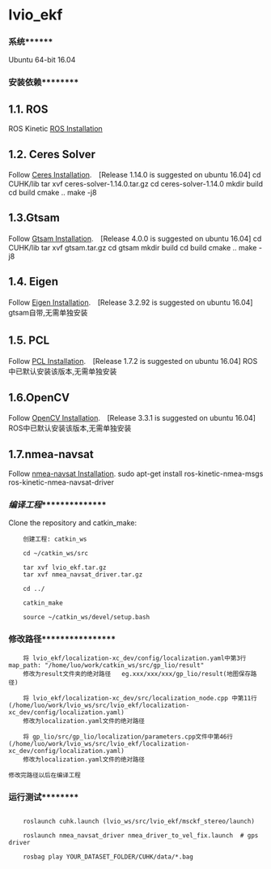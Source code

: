 # lvio_ekf

### ******************************************************************系统************************************************************************
Ubuntu 64-bit 16.04


### ****************************************************************安装依赖************************************************************************
## 1.1. **ROS** 
ROS Kinetic [ROS Installation](http://wiki.ros.org/ROS/Installation)


## 1.2. **Ceres Solver** 
Follow [Ceres Installation](http://ceres-solver.org/installation.html).　[Release 1.14.0 is suggested on ubuntu 16.04]
    cd CUHK/lib
    tar xvf ceres-solver-1.14.0.tar.gz
    cd ceres-solver-1.14.0
    mkdir build
    cd build
    cmake ..
    make -j8


## 1.3.**Gtsam**
Follow [Gtsam Installation](https://github.com/borglab/gtsam).　[Release 4.0.0 is suggested on ubuntu 16.04]
    cd CUHK/lib
    tar xvf gtsam.tar.gz
    cd gtsam
    mkdir build
    cd build
    cmake ..
    make -j8


## 1.4. **Eigen** 
Follow [Eigen Installation](http://ceres-solver.org/installation.html).　[Release 3.2.92 is suggested on ubuntu 16.04]
    gtsam自带,无需单独安装


## 1.5. **PCL**　
Follow [PCL Installation](http://www.pointclouds.org/downloads/linux.html).　[Release 1.7.2 is suggested on ubuntu 16.04]
    ROS中已默认安装该版本,无需单独安装


## 1.6.**OpenCV**
Follow [OpenCV Installation](https://opencv.org/releases/).　[Release 3.3.1 is suggested on ubuntu 16.04]
    ROS中已默认安装该版本,无需单独安装


## 1.7.**nmea-navsat**
Follow [nmea-navsat Installation](http://wiki.ros.org/nmea_navsat_driver).
    sudo apt-get install ros-kinetic-nmea-msgs ros-kinetic-nmea-navsat-driver


### *************************************************************编译工程***************************************************************************
Clone the repository and catkin_make:
```
    创建工程: catkin_ws

    cd ~/catkin_ws/src

    tar xvf lvio_ekf.tar.gz
    tar xvf nmea_navsat_driver.tar.gz

    cd ../

    catkin_make

    source ~/catkin_ws/devel/setup.bash
```


### ************************************************************修改路径****************************************************************************

```
    将 lvio_ekf/localization-xc_dev/config/localization.yaml中第3行 map_path: "/home/luo/work/catkin_ws/src/gp_lio/result" 
    修改为result文件夹的绝对路径   eg.xxx/xxx/xxx/gp_lio/result(地图保存路径)

    将 lvio_ekf/localization-xc_dev/src/localization_node.cpp 中第11行(/home/luo/work/lvio_ws/src/lvio_ekf/localization-xc_dev/config/localization.yaml)
    修改为localization.yaml文件的绝对路径

    将 gp_lio/src/gp_lio/localization/parameters.cpp文件中第46行(/home/luo/work/lvio_ws/src/lvio_ekf/localization-xc_dev/config/localization.yaml)
    修改为localization.yaml文件的绝对路径
```

    修改完路径以后在编译工程

### ****************************************************************运行测试************************************************************************
```

    roslaunch cuhk.launch (lvio_ws/src/lvio_ekf/msckf_stereo/launch)

    roslaunch nmea_navsat_driver nmea_driver_to_vel_fix.launch  # gps driver

    rosbag play YOUR_DATASET_FOLDER/CUHK/data/*.bag 


```

